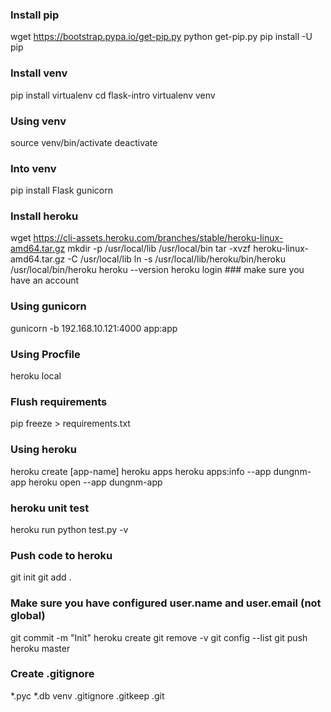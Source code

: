 ### Install pip
wget https://bootstrap.pypa.io/get-pip.py
python get-pip.py
pip install -U pip

### Install venv
pip install virtualenv
cd flask-intro
virtualenv venv

### Using venv
source venv/bin/activate
deactivate

### Into venv
pip install Flask gunicorn

### Install heroku
wget https://cli-assets.heroku.com/branches/stable/heroku-linux-amd64.tar.gz
mkdir -p /usr/local/lib /usr/local/bin
tar -xvzf heroku-linux-amd64.tar.gz -C /usr/local/lib
ln -s /usr/local/lib/heroku/bin/heroku /usr/local/bin/heroku
heroku --version
heroku login ### make sure you have an account

### Using gunicorn
gunicorn -b 192.168.10.121:4000 app:app

### Using Procfile
heroku local

### Flush requirements
pip freeze > requirements.txt

### Using heroku
heroku create [app-name]
heroku apps
heroku apps:info --app dungnm-app
heroku open --app dungnm-app

### heroku unit test
heroku run python test.py -v

### Push code to heroku
git init
git add .
### Make sure you have configured user.name and user.email (not global)
git commit -m "Init"
heroku create
git remove -v
git config --list
git push heroku master

### Create .gitignore
*.pyc
*.db
venv
.gitignore
.gitkeep
.git
